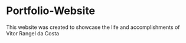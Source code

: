 # Portfolio-Website
This website was created to showcase the life and accomplishments of Vitor Rangel da Costa
